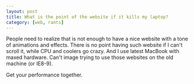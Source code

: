 ```yaml
---
layout: post
title: What is the point of the website if it kills my laptop?
category: [web, rants]
---
```


People need to realize that is not enough to have a nice website with a tone of animations and effects.
There is no point having such website if I can't scroll it, while CPU and coolers go crazy.
And I use latest MacBook with maxed hardware. Can't image trying to use those websites on the old machine (or IE8-9).

Get your performance together.
